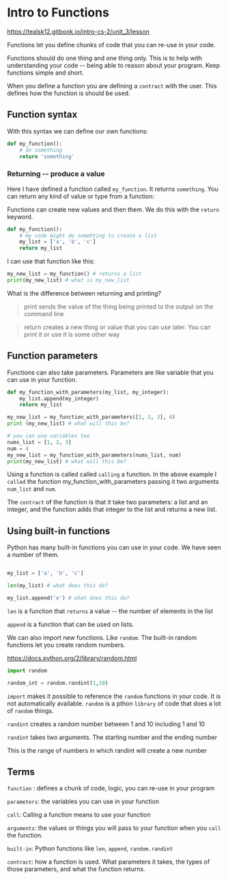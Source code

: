 # Intro to Functions

https://tealsk12.gitbook.io/intro-cs-2/unit_3/lesson

Functions let you define chunks of code that you can re-use in your code.

Functions should do one thing and one thing only. This is to help with understanding your code -- being able to reason about your program. Keep functions simple and short.

When you define a function you are defining a `contract` with the user. This defines how the function is should be used.

## Function syntax

With this syntax we can define our own functions:

```python
def my_function():
    # do something
    return 'something'
```

### Returning -- produce a value

Here I have defined a function called `my_function`. It returns `something`. You can return any kind of value or type from a function:

Functions can create new values and then them. We do this with the `return` keyword. 

```python
def my_function():
    # my code might do somehting to create a list
    my_list = ['a', 'b', 'c']
    return my_list
```

I can use that function like this:

```python
my_new_list = my_function() # returns a list
print(my_new_list) # what is my_new_list
```

What is the difference between returning and printing?

> print sends the value of the thing being printed to the output on the command line

> return creates a new thing or value that you can use later. You can print it or use it is some other way

## Function parameters

Functions can also take parameters. Parameters are like variable that you can use in your function.

```python
def my_function_with_parameters(my_list, my_integer):
    my_list.append(my_integer)
    return my_list

my_new_list = my_function_with_parameters([1, 2, 3], 4)
print (my_new_list) # what will this be?

# you can use variables too
nums_list = [1, 2, 3]
num = 4
my_new_list = my_function_with_parameters(nums_list, num)
print(my_new_list) # what will this be?
```

Using a function is called called `calling` a function. In the above example I `called` the function my_function_with_parameters passing it two arguments `num_list` and `num`.

The `contract` of the function is that it take two parameters: a list and an integer, and the function adds that integer to the list and returns a new list.

## Using built-in functions

Python has many built-in functions you can use in your code. We have seen a number of them.

```python

my_list = ['a', 'b', 'c']

len(my_list) # what does this do?

my_list.append('e') # what does this do?

```

`len` is a function that `returns` a value -- the number of elements in the list

`append` is a function that can be used on lists.

We can also import new functions. Like `random`. The built-in random functions let you create random numbers.

https://docs.python.org/2/library/random.html

```python
import random

random_int = random.randint(1,10)

```

`import` makes it possible to reference the `random` functions in your code. It is not automatically available. `random` is a pthon `library` of code that does a lot of `random` things.

`randint` creates a random number between 1 and 10 including 1 and 10

`randint` takes two arguments. The starting number and the ending number

This is the range of numbers in which randint will create a new number

## Terms

`function` : defines a chunk of code, logic, you can re-use in your program

`parameters`: the variables you can use in your function

`call`: Calling a function means to use your function

`arguments`: the values or things you will pass to your function when you `call` the function.

`built-in`: Python functions like `len`, `append`, `random.randint`

`contract`: how a function is used. What parameters it takes, the types of those parameters, and what the function returns.
